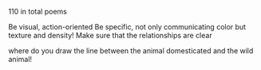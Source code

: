 110 in total poems

Be visual, action-oriented
Be specific, not only communicating color but texture and density!
Make sure that the relationships are clear

where do you draw the line between the animal domesticated and the wild animal!